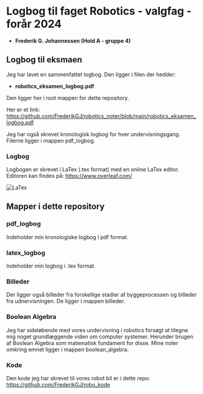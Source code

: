 # Logbog til faget Robotics - valgfag - forår 2024

- **Frederik G. Johannessen (Hold A - gruppe 4)**

## Logbog til eksmaen 
Jeg har lavet en sammenfattet logbog. Den ligger i filen der hedder:
- **robotics_eksamen_logbog.pdf** 

Den ligger her i root mappen for dette repository. 

Her er et link: https://github.com/FrederikGJ/robotics_noter/blob/main/robotics_eksamen_logbog.pdf

Jeg har også skrevet kronologisk logbog for hver undervisningsgang. Filerne ligger i mappen pdf_logbog.

### Logbog 
Logbogen er skrevet i LaTex (.tex format) med en online LaTex editor.
Editoren kan findes på:
https://www.overleaf.com/

![LaTex](https://img.shields.io/badge/LaTeX-%23000000?style=flat-square&logo=latex&logoColor=white)

## Mapper i dette repository

### pdf_logbog
Indeholder min kronologiske logbog i pdf format. 

### latex_logbog 
Indeholder min logbog i .tex format.

### Billeder
Der ligger også billeder fra forskellige stadier af byggeprocessen og billeder fra udnervisningen. De ligger i mappen billeder.  

### Boolean Algebra
Jeg har sideløbende med vores undervisning i robotics forsøgt at tilegne mig noget grundlæggende viden om computer systemer. Herunder brugen af Boolean Algebra som matematisk fundament for disse. Mine noter omkring emnet ligger i mappen boolean_algebra.

### Kode 
Den kode jeg har skrevet til vores robot bil er i dette repo:
https://github.com/FrederikGJ/robo_kode 
